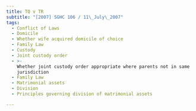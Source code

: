 ```yaml
---
title: TQ v TR
subtitle: "[2007] SGHC 106 / 11\_July\_2007"
tags:
  - Conflict of Laws
  - Domicile
  - Whether wife acquired domicile of choice
  - Family Law
  - Custody
  - Joint custody order
  - >-
    Whether joint custody order appropriate where parents not in same
    jurisdiction
  - Family Law
  - Matrimonial assets
  - Division
  - Principles governing division of matrimonial assets

---
```


